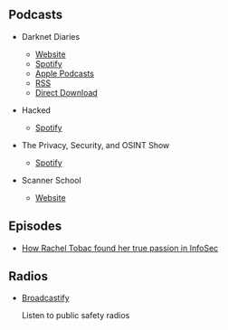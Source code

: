 ## Podcasts
- Darknet Diaries
    - [Website](https://darknetdiaries.com/)
    - [Spotify](https://spoti.fi/darknetdiaries)
    - [Apple Podcasts](https://apple.co/darknetdiaries)
    - [RSS](https://feeds.megaphone.fm/darknetdiaries)
    - [Direct Download](https://darknetdiaries.com/downloadall/)

- Hacked
    - [Spotify](https://open.spotify.com/show/21zZfOy7VCSIIWlJ64DElv?si=fc229e0ee9144135)

- The Privacy, Security, and OSINT Show
    - [Spotify](https://open.spotify.com/show/6QPWpZJ6bRTdbkI7GgLHBM?si=8c2f8d046586454e)

- Scanner School
    - [Website](https://www.scannerschool.com/)

## Episodes
- [How Rachel Tobac found her true passion in InfoSec](https://www.freecodecamp.org/news/podcast-rachel-tobac/)

## Radios

- [Broadcastify](https://www.broadcastify.com/)

    Listen to public safety radios